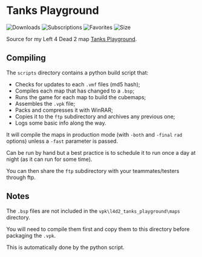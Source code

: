 # Tanks Playground

![Downloads](https://img.shields.io/steam/downloads/121108123)
![Subscriptions](https://img.shields.io/steam/subscriptions/121108123)
![Favorites](https://img.shields.io/steam/favorites/121108123)
![Size](https://img.shields.io/steam/size/121108123)

Source for my Left 4 Dead 2 map [Tanks Playground](https://steamcommunity.com/sharedfiles/filedetails/?id=121108123).

## Compiling

The `scripts` directory contains a python build script that:
* Checks for updates to each `.vmf` files (md5 hash);
* Compiles each map that has changed to a `.bsp`;
* Runs the game for each map to build the cubemaps;
* Assembles the `.vpk` file;
* Packs and compresses it with WinRAR;
* Copies it to the `ftp` subdirectory and archives any previous one;
* Logs some basic info along the way.

It will compile the maps in production mode (with `-both` and `-final` `rad` options) unless a `-fast` parameter is passed.

Can be run by hand but a best practice is to schedule it to run once a day at night (as it can run for some time).

You can then share the `ftp` subdirectory with your teammates/testers through ftp.

## Notes

The `.bsp` files are not included in the `vpk\l4d2_tanks_playground\maps` directory.

You will need to compile them first and copy them to this directory before packaging the `.vpk`.

This is automatically done by the python script.
